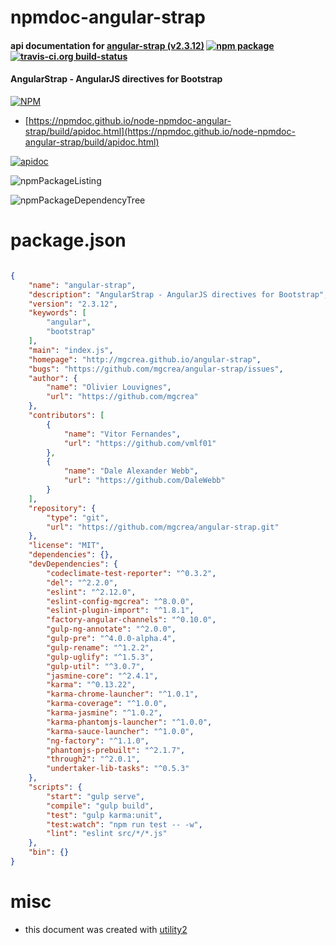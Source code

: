# npmdoc-angular-strap

#### api documentation for  [angular-strap (v2.3.12)](http://mgcrea.github.io/angular-strap)  [![npm package](https://img.shields.io/npm/v/npmdoc-angular-strap.svg?style=flat-square)](https://www.npmjs.org/package/npmdoc-angular-strap) [![travis-ci.org build-status](https://api.travis-ci.org/npmdoc/node-npmdoc-angular-strap.svg)](https://travis-ci.org/npmdoc/node-npmdoc-angular-strap)

#### AngularStrap - AngularJS directives for Bootstrap

[![NPM](https://nodei.co/npm/angular-strap.png?downloads=true&downloadRank=true&stars=true)](https://www.npmjs.com/package/angular-strap)

- [https://npmdoc.github.io/node-npmdoc-angular-strap/build/apidoc.html](https://npmdoc.github.io/node-npmdoc-angular-strap/build/apidoc.html)

[![apidoc](https://npmdoc.github.io/node-npmdoc-angular-strap/build/screenCapture.buildCi.browser.%252Ftmp%252Fbuild%252Fapidoc.html.png)](https://npmdoc.github.io/node-npmdoc-angular-strap/build/apidoc.html)

![npmPackageListing](https://npmdoc.github.io/node-npmdoc-angular-strap/build/screenCapture.npmPackageListing.svg)

![npmPackageDependencyTree](https://npmdoc.github.io/node-npmdoc-angular-strap/build/screenCapture.npmPackageDependencyTree.svg)



# package.json

```json

{
    "name": "angular-strap",
    "description": "AngularStrap - AngularJS directives for Bootstrap",
    "version": "2.3.12",
    "keywords": [
        "angular",
        "bootstrap"
    ],
    "main": "index.js",
    "homepage": "http://mgcrea.github.io/angular-strap",
    "bugs": "https://github.com/mgcrea/angular-strap/issues",
    "author": {
        "name": "Olivier Louvignes",
        "url": "https://github.com/mgcrea"
    },
    "contributors": [
        {
            "name": "Vitor Fernandes",
            "url": "https://github.com/vmlf01"
        },
        {
            "name": "Dale Alexander Webb",
            "url": "https://github.com/DaleWebb"
        }
    ],
    "repository": {
        "type": "git",
        "url": "https://github.com/mgcrea/angular-strap.git"
    },
    "license": "MIT",
    "dependencies": {},
    "devDependencies": {
        "codeclimate-test-reporter": "^0.3.2",
        "del": "^2.2.0",
        "eslint": "^2.12.0",
        "eslint-config-mgcrea": "^8.0.0",
        "eslint-plugin-import": "^1.8.1",
        "factory-angular-channels": "^0.10.0",
        "gulp-ng-annotate": "^2.0.0",
        "gulp-pre": "^4.0.0-alpha.4",
        "gulp-rename": "^1.2.2",
        "gulp-uglify": "^1.5.3",
        "gulp-util": "^3.0.7",
        "jasmine-core": "^2.4.1",
        "karma": "^0.13.22",
        "karma-chrome-launcher": "^1.0.1",
        "karma-coverage": "^1.0.0",
        "karma-jasmine": "^1.0.2",
        "karma-phantomjs-launcher": "^1.0.0",
        "karma-sauce-launcher": "^1.0.0",
        "ng-factory": "^1.1.0",
        "phantomjs-prebuilt": "^2.1.7",
        "through2": "^2.0.1",
        "undertaker-lib-tasks": "^0.5.3"
    },
    "scripts": {
        "start": "gulp serve",
        "compile": "gulp build",
        "test": "gulp karma:unit",
        "test:watch": "npm run test -- -w",
        "lint": "eslint src/*/*.js"
    },
    "bin": {}
}
```



# misc
- this document was created with [utility2](https://github.com/kaizhu256/node-utility2)
